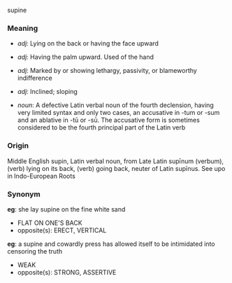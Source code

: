 supine
### Meaning
+ _adj_: Lying on the back or having the face upward
+ _adj_: Having the palm upward. Used of the hand
+ _adj_: Marked by or showing lethargy, passivity, or blameworthy indifference
+ _adj_: Inclined; sloping

+ _noun_: A defective Latin verbal noun of the fourth declension, having very limited syntax and only two cases, an accusative in -tum or -sum and an ablative in -tū or -sū. The accusative form is sometimes considered to be the fourth principal part of the Latin verb

### Origin

Middle English supin, Latin verbal noun, from Late Latin supīnum (verbum), (verb) lying on its back, (verb) going back, neuter of Latin supīnus. See upo in Indo-European Roots

### Synonym

__eg__: she lay supine on the fine white sand

+ FLAT ON ONE'S BACK
+ opposite(s): ERECT, VERTICAL

__eg__: a supine and cowardly press has allowed itself to be intimidated into censoring the truth

+ WEAK
+ opposite(s): STRONG, ASSERTIVE


